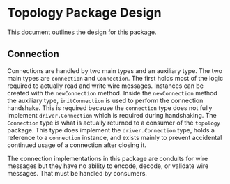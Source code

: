 # Topology Package Design
This document outlines the design for this package.

## Connection
Connections are handled by two main types and an auxiliary type. The two main types are `connection`
and `Connection`. The first holds most of the logic required to actually read and write wire
messages. Instances can be created with the `newConnection` method. Inside the `newConnection`
method the auxiliary type, `initConnection` is used to perform the connection handshake. This is
required because the `connection` type does not fully implement `driver.Connection` which is
required during handshaking. The `Connection` type is what is actually returned to a consumer of the
`topology` package. This type does implement the `driver.Connection` type, holds a reference to a
`connection` instance, and exists mainly to prevent accidental continued usage of a connection after
closing it.

The connection implementations in this package are conduits for wire messages but they have no
ability to encode, decode, or validate wire messages. That must be handled by consumers.
